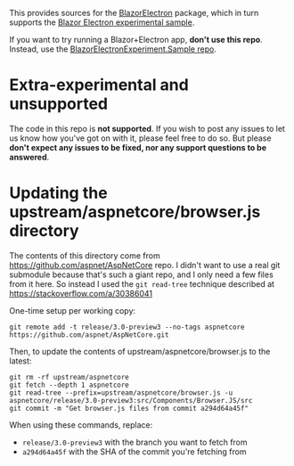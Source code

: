 This provides sources for the [BlazorElectron](https://www.nuget.org/packages/BlazorElectron) package, which in turn supports the [Blazor Electron experimental sample](http://github.com/SteveSandersonMS/BlazorElectronExperiment.Sample).

If you want to try running a Blazor+Electron app, **don't use this repo**. Instead, use the [BlazorElectronExperiment.Sample repo](http://github.com/SteveSandersonMS/BlazorElectronExperiment.Sample).

# Extra-experimental and unsupported

The code in this repo is **not supported**. If you wish to post any issues to let us know
how you've got on with it, please feel free to do so. But please **don't expect any issues to be
fixed, nor any support questions to be answered**.

# Updating the upstream/aspnetcore/browser.js directory

The contents of this directory come from https://github.com/aspnet/AspNetCore repo. I didn't want to use a real git submodule because that's such a giant repo, and I only need a few files from it here. So instead I used the `git read-tree` technique described at https://stackoverflow.com/a/30386041

One-time setup per working copy:

    git remote add -t release/3.0-preview3 --no-tags aspnetcore https://github.com/aspnet/AspNetCore.git

Then, to update the contents of upstream/aspnetcore/browser.js to the latest:

    git rm -rf upstream/aspnetcore
    git fetch --depth 1 aspnetcore
    git read-tree --prefix=upstream/aspnetcore/browser.js -u aspnetcore/release/3.0-preview3:src/Components/Browser.JS/src
    git commit -m "Get browser.js files from commit a294d64a45f"

When using these commands, replace:

 * `release/3.0-preview3` with the branch you want to fetch from
 * `a294d64a45f` with the SHA of the commit you're fetching from

